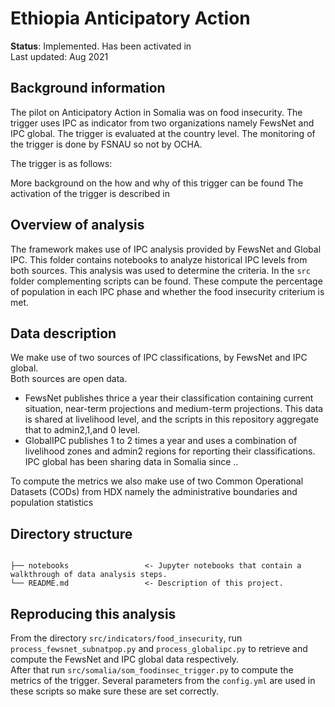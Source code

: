 # Ethiopia Anticipatory Action

**Status**: Implemented. 
Has been activated in  
Last updated: Aug 2021
## Background information
The pilot on Anticipatory Action in Somalia was on food insecurity. 
The trigger uses IPC as indicator from two organizations namely FewsNet and IPC global. 
The trigger is evaluated at the country level. 
The monitoring of the trigger is done by FSNAU so not by OCHA.  

The trigger is as follows: 

More background on the how and why of this trigger can be found 
The activation of the trigger is described in  

## Overview of analysis
The framework makes use of IPC analysis provided by FewsNet and Global IPC.
This folder contains notebooks to analyze historical IPC levels from both sources. 
This analysis was used to determine the criteria. 
In the `src` folder complementing scripts can be found. 
These compute the percentage of population in each IPC phase and whether the food insecurity criterium is met.

## Data description

We make use of two sources of IPC classifications, by FewsNet and IPC global.  
Both sources are open data. 

- FewsNet publishes thrice a year their classification containing current situation, near-term projections and medium-term projections. 
This data is shared at livelihood level, and the scripts in this repository aggregate that to admin2,1,and 0 level. 
- GlobalIPC publishes 1 to 2 times a year and uses a combination of livelihood zones and admin2 regions for reporting their classifications. 
IPC global has been sharing data in Somalia since .. 

To compute the metrics we also make use of two Common Operational Datasets (CODs) from HDX
namely the administrative boundaries and population statistics 

## Directory structure
```

├── notebooks                 <- Jupyter notebooks that contain a walkthrough of data analysis steps. 
└── README.md                 <- Description of this project.

```

## Reproducing this analysis
From the directory `src/indicators/food_insecurity`, run `process_fewsnet_subnatpop.py` 
and `process_globalipc.py` to retrieve and compute the FewsNet and IPC global data respectively.  
After that run `src/somalia/som_foodinsec_trigger.py` to compute the metrics of the trigger. 
Several parameters from the `config.yml` are used in these scripts so make sure these are set correctly. 